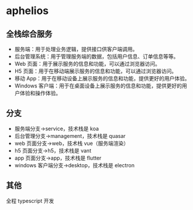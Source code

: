 # aphelios

## 全栈综合服务

- 服务端：用于处理业务逻辑，提供接口供客户端调用。
- 后台管理系统：用于管理服务端的数据，包括用户信息、订单信息等等。
- Web 页面：用于展示服务的信息和功能，可以通过浏览器访问。
- H5 页面：用于在移动端展示服务的信息和功能，可以通过浏览器访问。
- 移动 App：用于在移动设备上展示服务的信息和功能，提供更好的用户体验。
- Windows 客户端：用于在桌面设备上展示服务的信息和功能，提供更好的用户体验和操作体验。

## 分支

- 服务端分支->service，技术栈是 koa
- 后台管理分支->management，技术栈是 quasar
- web 页面分支->web，技术栈 vue（服务端渲染）
- h5 页面分支->h5，技术栈是 vant
- app 页面分支->app，技术栈是 flutter
- windows 客户端分支->desktop，技术栈是 electron

## 其他
全程 typescript 开发
